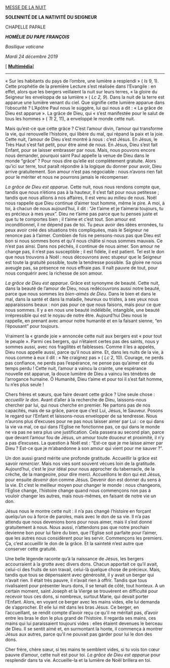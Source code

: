 [MESSE DE LA NUIT](http://www.vatican.va/news_services/liturgy/libretti/2019/20191224-libretto-natale-notte.pdf)

**SOLENNITÉ DE LA NATIVITÉ DU SEIGNEUR**

CHAPELLE PAPALE

***HOMÉLIE DU PAPE FRANÇOIS***

*Basilique vaticane*

*Mardi 24 décembre 2019*

[ **[Multimédia](http://w2.vatican.va/content/francesco/fr/events/event.dir.html/content/vaticanevents/fr/2019/12/24/messa-natale.html)**]

* * *

« Sur les habitants du pays de l’ombre, une lumière a resplendi » ( *Is* 9, 1). Cette prophétie de la première Lecture s’est réalisée dans l’Evangile : en effet, alors que les bergers veillaient la nuit sur leurs terres, « la gloire du Seigneur les enveloppa de sa lumière » ( *Lc 2, 9*). Dans la nuit de la terre est apparue une lumière venant du ciel. Que signifie cette lumière apparue dans l’obscurité ? L’Apôtre Paul nous le suggère, lui qui nous a dit : « La grâce de Dieu est apparue ». La grâce de Dieu, qui « s’est manifestée pour le salut de tous les hommes » ( *Tt* 2, 11), a enveloppé le monde cette nuit.

Mais qu’est-ce que cette grâce ? C’est l’amour divin, l’amour qui transforme la vie, qui renouvelle l’histoire, qui libère du mal, qui répand la paix et la joie. Cette nuit, l’amour de Dieu s’est montré à nous : c’est Jésus. En Jésus, le Très Haut s’est fait petit, pour être aimé de nous. En Jésus, Dieu s’est fait Enfant, pour se laisser embrasser par nous. Mais, nous pouvons encore nous demander, pourquoi saint Paul appelle la venue de Dieu dans le monde “grâce” ? Pour nous dire qu’elle est complètement gratuite. Alors qu’ici sur terre, tout paraît répondre à la logique du donner pour avoir, Dieu arrive gratuitement. Son amour n’est pas négociable : nous n’avons rien fait pour le mériter et nous ne pourrons jamais le récompenser.

*La grâce de Dieu est apparue*. Cette nuit, nous nous rendons compte que, tandis que nous n’étions pas à la hauteur, Il s’est fait pour nous petitesse ; tandis que nous allions à nos affaires, Il est venu au milieu de nous. Noël nous rappelle que Dieu continue d’aimer tout homme, même le pire. A moi, à toi, à chacun de nous aujourd’hui, il dit : “Je t’aime et je t’aimerai toujours, tu es précieux à mes yeux”. Dieu ne t’aime pas parce que tu penses juste et que tu te comportes bien ; il t’aime et c’est tout. Son amour est inconditionnel, il ne dépend pas de toi. Tu peux avoir des idées erronées, tu peux avoir créé des situations très compliquées, mais le Seigneur ne renonce pas à t’aimer. Combien de fois ne pensons-nous pas que Dieu est bon si nous sommes bons et qu’il nous châtie si nous sommes mauvais. Ce n’est pas ainsi. Dans nos péchés, il continue de nous aimer. Son amour ne change pas, il n’est pas susceptible ; il est fidèle, il est patient. Tel est le don que nous trouvons à Noël : nous découvrons avec stupeur que le Seigneur est toute la gratuité possible, toute la tendresse possible. Sa gloire ne nous aveugle pas, sa présence ne nous effraie pas. Il naît pauvre de tout, pour nous conquérir avec la richesse de son amour.

*La grâce de Dieu est apparue*. Grâce est synonyme de beauté. Cette nuit, dans la beauté de l’amour de Dieu, nous redécouvrons aussi notre beauté, parce que nous sommes *les bien-aimés de Dieu*. Dans le bien et dans le mal, dans la santé et dans la maladie, heureux ou tristes, à ses yeux nous apparaissons beaux : non pas pour ce que nous faisons, mais pour ce que nous sommes. Il y a en nous une beauté indélébile, intangible, une beauté irrépressible qui est le noyau de notre être. Aujourd’hui Dieu nous le rappelle, en prenant avec amour notre humanité et en la faisant sienne, “en l’épousant” pour toujours.

Vraiment la « grande joie » annoncée cette nuit aux bergers est « pour tout le peuple ». Parmi ces bergers, qui n’étaient certes pas des saints, nous y sommes aussi, avec nos fragilités et faiblesses. Comme il les a appelés, Dieu nous appelle aussi, parce qu’il nous aime. Et, dans les nuits de la vie, à nous comme à eux il dit : « Ne craignez pas » ( *Lc* 2, 10). Courage, ne perds pas confiance, ne perds pas l’espérance, ne pense pas qu’aimer est du temps perdu ! Cette nuit, l’amour a vaincu la crainte, une espérance nouvelle est apparue, la douce lumière de Dieu a vaincu les ténèbres de l’arrogance humaine. Ô Humanité, Dieu t’aime et pour toi il s’est fait homme, tu n’es plus seule !

Chers frères et sœurs, que faire devant cette grâce ? Une seule chose : *accueillir le don*. Avant d’aller à la recherche de Dieu, laissons-nous chercher par lui, qui nous cherche en premier. Ne partons pas de nos capacités, mais de sa grâce, parce que c’est Lui, Jésus, le Sauveur. Posons le regard sur l’Enfant et laissons-nous envelopper de sa tendresse. Nous n’aurons plus d’excuses pour ne pas nous laisser aimer par Lui : ce qui dans la vie va mal, ce qui dans l’Eglise ne fonctionne pas, ce qui dans le monde ne va pas ne sera plus une justification. Cela passera au second plan, parce que devant l’amour fou de Jésus, un amour toute douceur et proximité, il n’y a pas d’excuses. La question à Noël est : “Est-ce que je me laisse aimer par Dieu ? Est-ce que je m’abandonne à son amour qui vient pour me sauver ?”.

Un don aussi grand mérite une profonde gratitude. Accueillir la grâce est savoir *remercier*. Mais nos vies sont souvent vécues loin de la gratitude. Aujourd’hui, c’est le jour idéal pour nous approcher du tabernacle, de la crèche, de la mangeoire, pour dire merci. Accueillons le don qui est Jésus, pour ensuite *devenir don* comme Jésus. Devenir don est donner du sens à la vie. Et c’est le meilleur moyen pour changer le monde : nous changeons, l’Eglise change, l’histoire change quand nous commençons non pas à vouloir changer les autres, mais nous-mêmes, en faisant de notre vie un don.

Jésus nous le montre cette nuit : il n’a pas changé l’histoire en forçant quelqu’un ou à force de paroles, mais avec le don de sa vie. Il n’a pas attendu que nous devenions bons pour nous aimer, mais il s’est donné gratuitement à nous. Nous aussi, n’attendons pas que notre prochain devienne bon pour lui faire du bien, que l’Eglise soit parfaite pour l’aimer, que les autres nous considèrent pour les servir. Commençons les premiers. Ça, c’est accueillir le don de la grâce. Et la sainteté n’est autre que conserver cette gratuité.

Une belle légende raconte qu’à la naissance de Jésus, les bergers accourraient à la grotte avec divers dons. Chacun apportait ce qu’il avait, celui-ci des fruits de son travail, celui-là quelque chose de précieux. Mais, tandis que tous se dépensaient avec générosité, il y avait un berger qui n’avait rien. Il était très pauvre, il n’avait rien à offrir. Tandis que tous rivalisaient pour présenter leurs dons, il se tenait de côté, tout honteux. A un certain moment, saint Joseph et la Vierge se trouvèrent en difficulté pour recevoir tous ces dons, si nombreux, surtout Marie, qui devait porter l’Enfant. Alors, en voyant ce berger avec les mains vides, elle lui demanda de s’approcher. Et elle lui mit dans les bras Jésus. Ce berger, en l’accueillant, se rendit compte d’avoir reçu ce qu’il ne méritait pas, d’avoir entre les bras le don le plus grand de l’histoire. Il regarda ses mains, ces mains qui lui paraissaient toujours vides : elles étaient devenues le berceau de Dieu. Il se sentit aimé et, en surmontant la honte, il commença à montrer Jésus aux autres, parce qu’il ne pouvait pas garder pour lui le don des dons.

Cher frère, chère sœur, si tes mains te semblent vides, si tu vois ton cœur pauvre d’amour, cette nuit est pour toi. *La grâce de Dieu est apparue* pour resplendir dans ta vie. Accueille-la et la lumière de Noël brillera en toi.